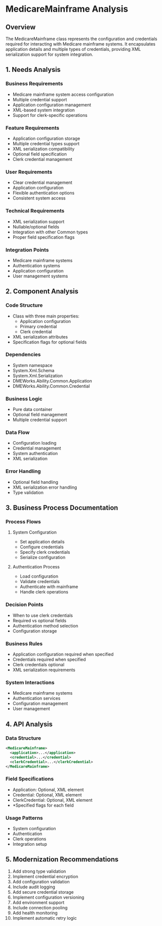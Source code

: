 # MedicareMainframe Analysis

## Overview
The MedicareMainframe class represents the configuration and credentials required for interacting with Medicare mainframe systems. It encapsulates application details and multiple types of credentials, providing XML serialization support for system integration.

## 1. Needs Analysis

### Business Requirements
- Medicare mainframe system access configuration
- Multiple credential support
- Application configuration management
- XML-based system integration
- Support for clerk-specific operations

### Feature Requirements
- Application configuration storage
- Multiple credential types support
- XML serialization compatibility
- Optional field specification
- Clerk credential management

### User Requirements
- Clear credential management
- Application configuration
- Flexible authentication options
- Consistent system access

### Technical Requirements
- XML serialization support
- Nullable/optional fields
- Integration with other Common types
- Proper field specification flags

### Integration Points
- Medicare mainframe systems
- Authentication systems
- Application configuration
- User management systems

## 2. Component Analysis

### Code Structure
- Class with three main properties:
  - Application configuration
  - Primary credential
  - Clerk credential
- XML serialization attributes
- Specification flags for optional fields

### Dependencies
- System namespace
- System.Xml.Schema
- System.Xml.Serialization
- DMEWorks.Ability.Common.Application
- DMEWorks.Ability.Common.Credential

### Business Logic
- Pure data container
- Optional field management
- Multiple credential support

### Data Flow
- Configuration loading
- Credential management
- System authentication
- XML serialization

### Error Handling
- Optional field handling
- XML serialization error handling
- Type validation

## 3. Business Process Documentation

### Process Flows
1. System Configuration
   - Set application details
   - Configure credentials
   - Specify clerk credentials
   - Serialize configuration

2. Authentication Process
   - Load configuration
   - Validate credentials
   - Authenticate with mainframe
   - Handle clerk operations

### Decision Points
- When to use clerk credentials
- Required vs optional fields
- Authentication method selection
- Configuration storage

### Business Rules
- Application configuration required when specified
- Credentials required when specified
- Clerk credentials optional
- XML serialization requirements

### System Interactions
- Medicare mainframe systems
- Authentication services
- Configuration management
- User management

## 4. API Analysis

### Data Structure
```xml
<MedicareMainframe>
  <application>...</application>
  <credential>...</credential>
  <clerkCredential>...</clerkCredential>
</MedicareMainframe>
```

### Field Specifications
- Application: Optional, XML element
- Credential: Optional, XML element
- ClerkCredential: Optional, XML element
- *Specified flags for each field

### Usage Patterns
- System configuration
- Authentication
- Clerk operations
- Integration setup

## 5. Modernization Recommendations

1. Add strong type validation
2. Implement credential encryption
3. Add configuration validation
4. Include audit logging
5. Add secure credential storage
6. Implement configuration versioning
7. Add environment support
8. Include connection pooling
9. Add health monitoring
10. Implement automatic retry logic
